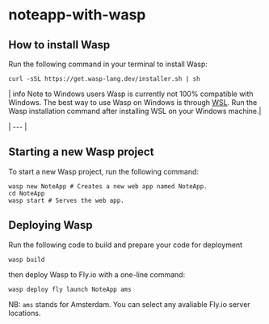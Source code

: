 # noteapp-with-wasp

## How to install Wasp

Run the following command in your terminal to install Wasp:

```
curl -sSL https://get.wasp-lang.dev/installer.sh | sh
```

| info Note to Windows users
 Wasp is currently not 100% compatible with Windows. The best way to use Wasp on Windows is through [WSL](https://learn.microsoft.com/en-us/windows/wsl/install).
 Run the Wasp installation command after installing WSL on your Windows machine.|
 
 | --- |


## Starting a new Wasp project

To start a new Wasp project, run the following command:

```
wasp new NoteApp # Creates a new web app named NoteApp.
cd NoteApp
wasp start # Serves the web app.
```

## Deploying Wasp

Run the following code to build and prepare your code for deployment

```
wasp build
```
then deploy Wasp to Fly.io with a one-line command:

```
wasp deploy fly launch NoteApp ams
```
NB: `ams` stands for Amsterdam. You can select any avaliable Fly.io server locations.


